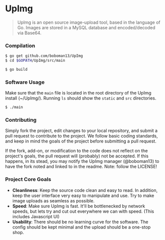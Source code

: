 # UpImg
> UpImg is an open source image-upload tool, based in the language of Go. Images are stored in a MySQL database and encoded/decoded via Base64.

### Compilation
```bash
$ go get github.com/boboman13/UpImg
$ cd $GOPATH/UpImg/src/main

$ go build
```

### Software Usage
Make sure that the `main` file is located in the root directory of the UpImg install (~/UpImg/). Running `ls` should show the `static` and `src` directories.
```bash
$ ./main
```

### Contributing
Simply fork the project, edit changes to your local repository, and submit a pull request to contribute to the project. We follow basic coding standards, and keep in mind the goals of the project before submitting a pull request.

If the fork, add-on, or modification to the code does not reflect on the project's goals, the pull request will (probably) not be accepted. If this happens, in its stead, you may notify the UpImg manager (@boboman13) to have the fork noted and linked to in the readme. Note: follow the LICENSE!

### Project Core Goals
* **Cleanliness**: Keep the source code clean and easy to read. In addition, keep the user interface very easy to manipulate and use. Try to make image uploads as seamless as possible.
* **Speed**: Make sure UpImg is fast. It'll be bottlenecked by network speeds, but lets try and cut out everywhere we can with speed. (This includes Javascript UI)
* **Usability**: There should be no learning curve for the software. The config should be kept minimal and the upload should be a one-stop shop.